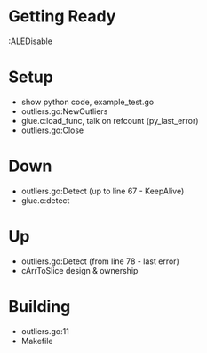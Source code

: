 # Getting Ready
:ALEDisable

# Setup
- show python code, example_test.go
- outliers.go:NewOutliers
- glue.c:load_func, talk on refcount (py_last_error)
- outliers.go:Close

# Down
- outliers.go:Detect (up to line 67 - KeepAlive)
- glue.c:detect

# Up
- outliers.go:Detect (from line 78 - last error)
- cArrToSlice design & ownership

# Building
- outliers.go:11
- Makefile
